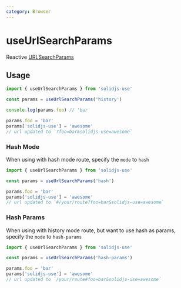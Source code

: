```yaml
---
category: Browser
---
```


# useUrlSearchParams

Reactive [URLSearchParams](https://developer.mozilla.org/en-US/docs/Web/API/URLSearchParams)

## Usage

```js
import { useUrlSearchParams } from 'solidjs-use'

const params = useUrlSearchParams('history')

console.log(params.foo) // 'bar'

params.foo = 'bar'
params['solidjs-use'] = 'awesome'
// url updated to `?foo=bar&solidjs-use=awesome`
```

### Hash Mode

When using with hash mode route, specify the `mode` to `hash`

```js
import { useUrlSearchParams } from 'solidjs-use'

const params = useUrlSearchParams('hash')

params.foo = 'bar'
params['solidjs-use'] = 'awesome'
// url updated to `#/your/route?foo=bar&solidjs-use=awesome`
```

### Hash Params

When using with history mode route, but want to use hash as params, specify the `mode` to `hash-params`

```js
import { useUrlSearchParams } from 'solidjs-use'

const params = useUrlSearchParams('hash-params')

params.foo = 'bar'
params['solidjs-use'] = 'awesome'
// url updated to `/your/route#foo=bar&solidjs-use=awesome`
```
